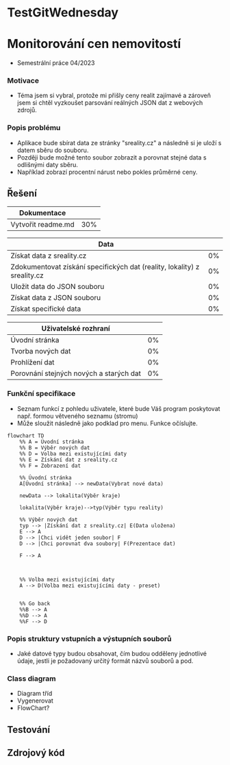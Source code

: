 # TestGitWednesday
# Monitorování cen nemovitostí
- Semestrální práce 04/2023

### Motivace
- Téma jsem si vybral, protože mi přišly ceny realit zajímavé a zároveň jsem si chtěl vyzkoušet parsování reálných JSON dat z webových zdrojů.

### Popis problému

- Aplikace bude sbírat data ze stránky "sreality.cz" a následně si je uloží s datem sběru do souboru. 
- Později bude možné tento soubor zobrazit a porovnat stejné data s odlišnými daty sběru.
- Například zobrazí procentní nárust nebo pokles průměrné ceny.

## Řešení

| Dokumentace |                   |
| ------------- | ------------------------------ |
| Vytvořit readme.md      | 30%      |

| Data |                   |
| ------------- | ------------------------------ |
| Získat data z sreality.cz      | 0%      |
| Zdokumentovat získání specifických dat (reality, lokality) z sreality.cz      | 0%      |
| Uložit data do JSON souboru      | 0%      |
| Získat data z JSON souboru      | 0%      |
| Získat specifické data      | 0%      |

| Uživatelské rozhraní |                   |
| ------------- | ------------------------------ |
| Úvodní stránka     | 0%      |
| Tvorba nových dat     | 0%      |
| Prohlížení dat     | 0%      |
| Porovnání stejných nových a starých dat     | 0%      |

### Funkční specifikace
- Seznam funkcí z pohledu uživatele, které bude Váš program poskytovat např. formou větveného seznamu (stromu)
- Může sloužit následně jako podklad pro menu. Funkce očíslujte.

```mermaid
flowchart TD
    %% A = Úvodní stránka
    %% B = Výběr nových dat
    %% D = Volba mezi existujícími daty
    %% E = Získání dat z sreality.cz
    %% F = Zobrazení dat

    %% Úvodní stránka
    A[Úvodní stránka] --> newData(Vybrat nové data)
    
    newData --> lokalita(Výběr kraje)

    lokalita(Výběr kraje)-->typ(Výběr typu reality)
    
    %% Výběr nových dat
    typ --> |Získání dat z sreality.cz| E(Data uložena)
    E --> A
    D --> |Chci vidět jeden soubor| F
    D --> |Chci porovnat dva soubory| F(Prezentace dat)

    F --> A

    

    %% Volba mezi existujícími daty
    A --> D(Volba mezi existujícími daty - preset)
    

    %% Go back
    %%B --> A 
    %%D --> A 
    %%F --> D 
```

### Popis struktury vstupních a výstupních souborů
- Jaké datové typy budou obsahovat, čím budou odděleny jednotlivé údaje, jestli je požadovaný určitý formát názvů souborů a pod.

### Class diagram
- Diagram tříd
- Vygenerovat
- FlowChart?

## Testování

## Zdrojový kód
